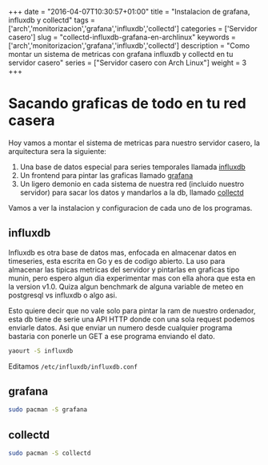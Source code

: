 +++
date = "2016-04-07T10:30:57+01:00"
title = "Instalacion de grafana, influxdb y collectd"
tags = ['arch','monitorizacion','grafana','influxdb','collectd']
categories = ['Servidor casero']
slug = "collectd-influxdb-grafana-en-archlinux"
keywords = ['arch','monitorizacion','grafana','influxdb','collectd']
description = "Como montar un sistema de metricas con grafana influxdb y collectd en tu servidor casero"
series = ["Servidor casero con Arch Linux"]
weight = 3
+++


# Sacando graficas de todo en tu red casera
Hoy vamos a montar el sistema de metricas para nuestro servidor casero, la arquitectura sera la siguiente:
1. Una base de datos especial para series temporales llamada [influxdb](https://www.influxdata.com/time-series-platform/influxdb/)
2. Un frontend para pintar las graficas llamado [grafana](http://grafana.org/)
3. Un ligero demonio en cada sistema de nuestra red (incluido nuestro servidor) para sacar los datos y mandarlos a la db, llamado [collectd](https://collectd.org/)

Vamos a ver la instalacion y configuracion de cada uno de los programas.

## influxdb
Influxdb es otra base de datos mas, enfocada en almacenar datos en timeseries, esta escrita en Go y es de codigo abierto. La uso para almacenar las tipicas metricas del servidor y pintarlas en graficas tipo munin, pero espero algun dia experimentar mas con ella ahora que esta en la version v1.0. Quiza algun benchmark de alguna variable de meteo en postgresql vs influxdb o algo asi.

Esto quiere decir que no vale solo para pintar la ram de nuestro ordenador, esta db tiene de serie una API HTTP donde con una sola request podemos enviarle datos. Asi que enviar un numero desde cualquier programa bastaria con ponerle un GET a ese programa enviando el dato.

```bash
yaourt -S influxdb
```

Editamos `/etc/influxdb/influxdb.conf`

## grafana
```bash
sudo pacman -S grafana
```


## collectd
```bash
sudo pacman -S collectd
```

